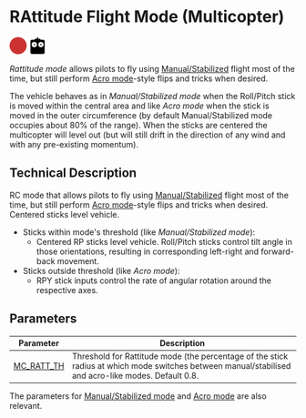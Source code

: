 # RAttitude Flight Mode (Multicopter)

<!-- this requires review and updates -->

[<img src="../../assets/site/difficulty_hard.png" title="Hard to fly" width="30px" />](../getting_started/flight_modes.md#key_difficulty)&nbsp;[<img src="../../assets/site/remote_control.svg" title="Manual/Remote control required" width="30px" />](../getting_started/flight_modes.md#key_manual)&nbsp;

*Rattitude mode* allows pilots to fly using [Manual/Stabilized](../flight_modes/manual_stabilized_mc.md) flight most of the time, but still perform [Acro mode](../flight_modes/acro_mc.md)-style flips and tricks when desired.

The vehicle behaves as in *Manual/Stabilized mode* when the Roll/Pitch stick is moved within the central area and like *Acro mode* when the stick is moved in the outer circumference (by default Manual/Stabilized mode occupies about 80% of the range). When the sticks are centered the multicopter will level out (but will still drift in the direction of any wind and with any pre-existing momentum).

<!-- Image missing: https://github.com/PX4/px4_user_guide/issues/189 -->


## Technical Description

RC mode that allows pilots to fly using [Manual/Stabilized](../flight_modes/manual_stabilized_mc.md) flight most of the time, but still perform [Acro mode](../flight_modes/acro_mc.md)-style flips and tricks when desired. Centered sticks level vehicle.

* Sticks within mode's threshold (like *Manual/Stabilized mode*): 
  * Centered RP sticks level vehicle. Roll/Pitch sticks control tilt angle in those orientations, resulting in corresponding left-right and forward-back movement.
* Sticks outside threshold (like *Acro mode*): 
  * RPY stick inputs control the rate of angular rotation around the respective axes.


## Parameters

Parameter | Description
--- | ---
<span id="MC_RATT_TH"></span>[MC_RATT_TH](../advanced_config/parameter_reference.md#MC_RATT_TH) | Threshold for Rattitude mode (the percentage of the stick radius at which mode switches between manual/stabilised and acro-like modes. Default 0.8.

The parameters for [Manual/Stabilized mode](../flight_modes/manual_stabilized_mc.md) and [Acro mode](../flight_modes/acro_mc.md) are also relevant.
